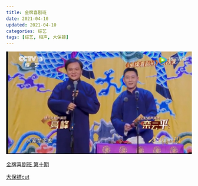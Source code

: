 ```yaml
---
title: 金牌喜剧班
date: 2021-04-10
updated: 2021-04-10
categories: 综艺
tags: [综艺, 相声, 大保镖]
---
```


![](https://raw.githubusercontent.com/rhenginium/image/main/Screenshot_20210410_203443_com.sina.weibo_edit_85.jpg)

[金牌喜剧班 第十期](https://tv.cctv.com/2021/04/10/VIDETpfyk0e2oHQ0Iyh8kyUL210410.shtml?spm=C55953877151.PuvgIQ6NQbQd.0.0)

[大保镖cut](https://v.qq.com/x/cover/mzc002000p4diar/d0036boleel.html)